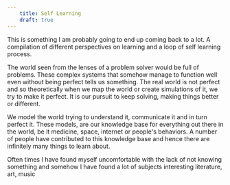 ```yaml
---
    title: Self Learning
    draft: true
---
```


This is something I am probably going to end up coming back to a lot. A compilation of different perspectives on learning and a loop of self learning process.

The world seen from the lenses of a problem solver would be full of problems. These complex systems that somehow manage to function well even without being perfect tells us something. The real world is not perfect and so theoretically when we map the world or create simulations of it, we try to make it perfect. It is our pursuit to keep solving, making things better or different.

We model the world trying to understand it, communicate it and in turn perfect it. These models, are our knowledge base for everything out there in the world, be it medicine, space, internet or people's behaviors. A number of people have contributed to this knowledge base and hence there are infinitely many things to learn about.

Often times I have found myself uncomfortable with the lack of not knowing something and somehow I have found a lot of subjects interesting  literature, art, music


